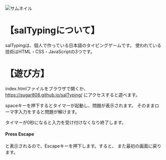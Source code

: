 ![サムネイル](https://github.com/user-attachments/assets/5adac6e2-b335-4619-a98e-b1c65831abc2)

# 【salTypingについて】
salTypingは、個人で作っている日本語のタイピングゲームです。
使われている技術はHTML・CSS・JavaScriptの3つです。

# 【遊び方】
index.htmlファイルをブラウザで開くか、
https://sugar808.github.io/salTyping/
にアクセスすると遊べます。

spaceキーを押下するとタイマーが起動し、問題が表示されます。
そのままローマ字入力をすると問題が解けます。

タイマーが0秒になると入力を受け付けなくなり終了します。

#### Press Escape
と表示されるので、Escapeキーを押下します。すると、
また最初の画面に戻ります。
